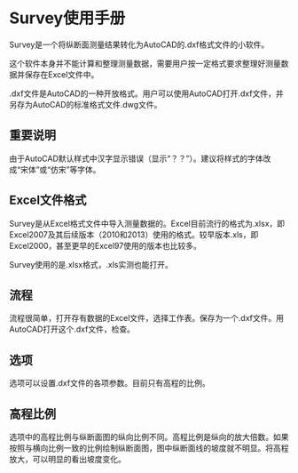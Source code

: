 # Survey使用手册
Survey是一个将纵断面测量结果转化为AutoCAD的.dxf格式文件的小软件。

这个软件本身并不能计算和整理测量数据，需要用户按一定格式要求整理好测量数据并保存在Excel文件中。

.dxf文件是AutoCAD的一种开放格式。用户可以使用AutoCAD打开.dxf文件，并另存为AutoCAD的标准格式文件.dwg文件。

## 重要说明

由于AutoCAD默认样式中汉字显示错误（显示“？？”）。建议将样式的字体改成“宋体”或“仿宋”等字体。

## Excel文件格式

Survey是从Excel格式文件中导入测量数据的。Excel目前流行的格式为.xlsx，即Excel2007及其后续版本（2010和2013）使用的格式。较早版本.xls，即Excel2000，甚至更早的Excel97使用的版本也比较多。

Survey使用的是.xlsx格式，.xls实测也能打开。

## 流程

流程很简单，打开存有数据的Excel文件，选择工作表。保存为一个.dxf文件。用AutoCAD打开这个.dxf文件，检查。

## 选项

选项可以设置.dxf文件的各项参数。目前只有高程的比例。

## 高程比例

选项中的高程比例与纵断面图的纵向比例不同。高程比例是纵向的放大倍数。如果按照与横向比例一致的比例绘制纵断面图，图中纵断面线的坡度就不明显。将高程放大，可以明显的看出坡度变化。

